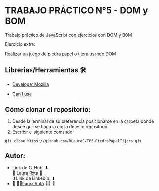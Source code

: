# TRABAJO PRÁCTICO N°5 - DOM y BOM 

Trabajo práctico de JavaScript con ejercicios con DOM y BOM

Ejercicio extra:

Realizar un juego de piedra papel o tijera usando DOM


## Librerias/Herramientas 🛠
- [Developer Mozilla](https://developer.mozilla.org/es/docs/Web/JavaScript)

- [Can I use](https://caniuse.com/?cats=JS&statuses=all)


 ## Cómo clonar el repositorio:
1. Desde la terminal de su preferencia posicionarse en la carpeta donde desee que se haga la copia de este repositorio
2. Escribir el siguiente comando:
```
git clone https://github.com/RLauraS/TP5-PiedraPapelTijera.git
```

## Autor:
- Link de GitHub: ⬇ <br>
💜 [Laura Rota](https://github.com/RLauraS) 💜<br>
⬇Link de LinkedIn: ⬇ <br>
- 💜 👩‍💻[Laura Rota](https://www.linkedin.com/in/laura-rota-51699b243/?original_referer=) 👩‍💻 💜
